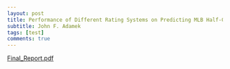 ```yaml
---
layout: post
title: Performance of Different Rating Systems on Predicting MLB Half-Game Results
subtitle: John F. Adamek
tags: [test]
comments: true
---
```

[Final_Report.pdf](https://github.com/adamek2120/adamek2120.github.io/files/6729393/Final_Report.pdf)

